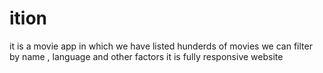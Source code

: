 # ition
it is a movie app in which we have listed hunderds of movies we can filter by name , language and other factors it is fully responsive website 
